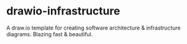 # drawio-infrastructure
A draw.io template for creating software architecture &amp; infrastructure diagrams. Blazing fast &amp; beautiful.
